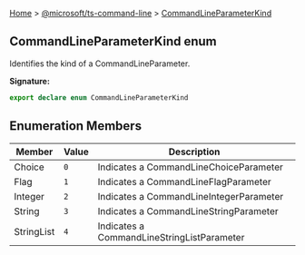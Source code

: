 [Home](./index) &gt; [@microsoft/ts-command-line](./ts-command-line.md) &gt; [CommandLineParameterKind](./ts-command-line.commandlineparameterkind.md)

## CommandLineParameterKind enum

Identifies the kind of a CommandLineParameter.

<b>Signature:</b>

```typescript
export declare enum CommandLineParameterKind 
```

## Enumeration Members

|  Member | Value | Description |
|  --- | --- | --- |
|  Choice | `0` | Indicates a CommandLineChoiceParameter |
|  Flag | `1` | Indicates a CommandLineFlagParameter |
|  Integer | `2` | Indicates a CommandLineIntegerParameter |
|  String | `3` | Indicates a CommandLineStringParameter |
|  StringList | `4` | Indicates a CommandLineStringListParameter |

